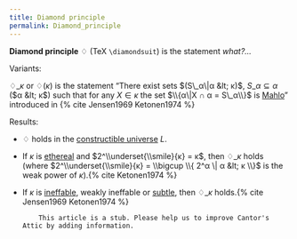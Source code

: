 ```yaml
---
title: Diamond principle
permalink: Diamond_principle
---
```












**Diamond principle** $♢$ (TeX `\diamondsuit`) is the statement
*what?...*

Variants:

$♢\_κ$ or $♢(κ)$ is the statement “There exist sets $(S\_α\|α &lt; κ)$,
$S\_α ⊆ α$ ($α &lt; κ$) such that for any $X ∈ κ$ the set $\\{α\|X ∩ α =
S\_α\\}$ is
<a href="index.php?title=Mahlo_set&amp;action=edit&amp;redlink=1" class="new" title="Mahlo set (page does not exist)">Mahlo</a>”
introduced in
{% cite Jensen1969 Ketonen1974 %}

Results:

-   $♢$ holds in the [constructible
    universe](Constructible_universe "Constructible universe")
    $L$.
-   If $κ$ is
    <a href="Ethereal" class="mw-redirect" title="Ethereal">ethereal</a>
    and $2^\\underset{\\smile}{κ} = κ$, then $♢\_κ$ holds (where
    $2^\\underset{\\smile}{κ} = \\bigcup \\{ 2^α \| α &lt; κ \\}$ is the
    weak power of
    $κ$).{% cite Ketonen1974 %}
-   If $κ$ is
    [ineffable](Ineffable "Ineffable"),
    weakly ineffable or
    <a href="Subtle" class="mw-redirect" title="Subtle">subtle</a>,
    then $♢\_κ$
    holds.{% cite Jensen1969 Ketonen1974 %}



            This article is a stub. Please help us to improve Cantor's Attic by adding information.



